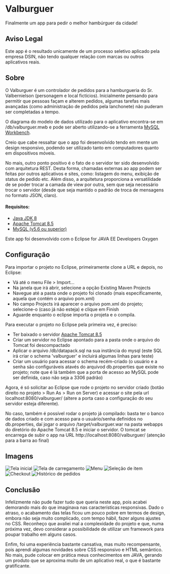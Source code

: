 Valburguer
==========

Finalmente um app para pedir o melhor hambúrguer da cidade!

## Aviso Legal

Este app é o resultado unicamente de um processo seletivo aplicado pela empresa DSIN, não tendo qualquer relação com marcas ou outros aplicativos reais.

## Sobre

O Valburguer é um controlador de pedidos para a hamburgueria do Sr. Valbernielson (personagem e local fictícios). Inicialmente pensando para permitir que pessoas façam e alterem pedidos, algumas tarefas mais avançadas (como administração de pedidos pela lanchonete) não puderam ser completadas a tempo.

O diagrama do modelo de dados utilizado para o aplicativo encontra-se em <pasta do projeto>/db/valburguer.mwb e pode ser aberto utilizando-se a ferramenta [MySQL Workbench](https://dev.mysql.com/downloads/workbench/).

Creio que cabe ressaltar que o app foi desenvolvido tendo em mente um design responsivo, podendo ser utilizado tanto em computadores quanto em dispositivos móveis.

No mais, outro ponto positivo é o fato de o servidor ter sido desenvolvido com arquitetura REST. Desta forma, chamadas externas ao app podem ser feitas por outros aplicativos e sites, como: listagem do menu, exibição de status de pedido etc. Além disso, a arquitetura proporciona a versatilidade de se poder trocar a camada de view por outra, sem que seja necessário trocar o servidor (desde que seja mantido o padrão de troca de mensagens no formato JSON, claro).

#### Requisitos:
- [Java JDK 8](http://www.oracle.com/technetwork/pt/java/javase/downloads/jdk8-downloads-2133151.html)
- [Apache Tomcat 8.5](https://tomcat.apache.org/download-80.cgi)
- [MySQL (v5.6 ou superior)](https://dev.mysql.com/downloads/mysql/)

Este app foi desenvolvido com o Eclipse for JAVA EE Developers Oxygen

## Configuração

Para importar o projeto no Eclipse, primeiramente clone a URL e depois, no Eclipse:
- Vá até o menu File > Import...
- Na janela que irá abrir, selecione a opção Existing Maven Projects
- Navegue até a pasta onde o projeto foi clonado (mais especificamente, aquela que contém o arquivo pom.xml)
- No campo Projects irá aparecer o arquivo pom.xml do projeto; selecione-o (caso já não esteja) e clique em Finish
- Aguarde enquanto o eclipse importa o projeta e o compila.

Para executar o projeto no Eclipse pela primeira vez, é preciso:
- Ter baixado o servidor [Apache Tomcat 8.5](https://tomcat.apache.org/download-80.cgi)
- Criar um servidor no Eclipse apontado para a pasta onde o arquivo do Tomcat foi descompactado
- Aplicar o arquivo <pasta do projeto>/db/datapack.sql na sua instância do mysql (este SQL irá criar o schema 'valburguer' e incluirá algumas linhas para teste)
- Criar um usuário para acessar o schema recém-criado (o usuário e a senha são configuráveis atavés do arquivod db.properties que existe no projeto; note que é lá também que a porta de acesso ao MySQL pode ser definida, caso não seja a 3306 padrão)

Agora, é só solicitar ao Eclipse que rode o projeto no servidor criado (botão direito no projeto > Run As > Run on Server) e acessar o site pela url localhost:8080/valburguer/ (altere a porta caso a configuração do seu servidor esteja diferente).

No caso, também é possível rodar o projeto já compilado: basta ter o banco de dados criado e com acesso para o usuário/senha definidos no db.properties, daí jogar o arquivo <pasta do projeto>/target/valburguer.war na pasta webapps do diretório do Apache Tomcat 8.5 e iniciar o servidor. O tomcat se encarrega de subir o app na URL http://localhost:8080/valburguer/ (atenção para a barra ao final)

## Imagens

![Tela inicial](https://www.dropbox.com/s/nepc1srpaw9fwve/tela_inicial.jpg?raw=1&v=2) ![Tela de carregamento](https://www.dropbox.com/s/sklz7hwys7fi7po/carregando.jpg?raw=1&v=2) ![Menu](https://www.dropbox.com/s/rxwejwhouhiqlrv/menu.jpg?raw=1&v=2) ![Seleção de item](https://www.dropbox.com/s/g1digxenjf66ksa/selecao.jpg?raw=1&v=2) ![Checkout](https://www.dropbox.com/s/4jo64vuepgfvltj/checkout.jpg?raw=1&v=2) ![Histórico de pedidos](https://www.dropbox.com/s/1yyg4xlcvdwxcs2/historico.jpg?raw=1&v=2)

## Conclusão

Infelizmente não pude fazer tudo que queria neste app, pois acabei demorando mais do que imaginava nas características responsivas. Dado o atraso, o acabamento das telas ficou um pouco pobre em termos de design, embora não seja muito complicado, com tempo hábil, fazer alguns ajustes no CSS. Reconheço que avaliei mal a complexidade do projeto e que, numa próxima vez, devo considerar a possibilidade de utilizar um framework para poupar trabalho em alguns casos.

Enfim, foi uma experiência bastante cansativa, mas muito recompensante, pois aprendi algumas novidades sobre CSS responsivo e HTML semântico. No mais, pude colocar em prática meus conhecimentos em JAVA, gerando um produto que se aproxima muito de um aplicativo real, o que é bastante gratificante.
